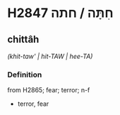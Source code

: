 # H2847 חִתָּה / חתה

## chittâh

_(khit-taw' | hit-TAW | hee-TA)_

### Definition

from H2865; fear; terror; n-f

- terror, fear
